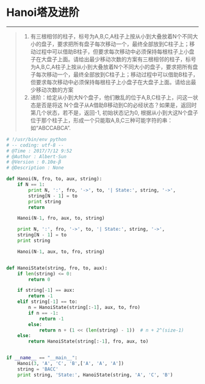 # Hanoi塔及进阶

---

> 1. 有三根相邻的柱子，标号为A,B,C,A柱子上按从小到大叠放着N个不同大小的盘子，要求把所有盘子每次移动一个，最终全部放到C柱子上；移动过程中可以借助B柱子，但要求每次移动中必须保持每根柱子上小盘子在大盘子上面。请给出最少移动次数的方案有三根相邻的柱子，标号为A,B,C,A柱子上按从小到大叠放着N个不同大小的盘子，要求把所有盘子每次移动一个，最终全部放到C柱子上；移动过程中可以借助B柱子，但要求每次移动中必须保持每根柱子上小盘子在大盘子上面。请给出最少移动次数的方案
> 2. 进阶：给定从小到大N个盘子，他们散乱的位于A,B,C柱子上，问这一状态是否是将这 N个盘子从A借助B移动到C的必经状态？如果是，返回时第几个状态，若不是，返回-1, 初始状态记为0, 根据从小到大这N个盘子位于那个柱子上，形成一个只能取A,B,C三种可能字符的串：如“ABCCABCA”.

```py
# !/usr/bin/env python
# -- coding: utf-8 --
# @Time : 2017/7/12 9:52
# @Author : Albert·Sun
# @Version : 0.10α-β
# @Description : None

def Hanoi(N, fro, to, aux, string):
    if N == 1:
        print N, ':', fro, '->', to, '| State:', string, '->',
        string[N - 1] = to
        print string
        return

    Hanoi(N-1, fro, aux, to, string)

    print N, ':', fro, '->', to, '| State:', string, '->',
    string[N - 1] = to
    print string

    Hanoi(N-1, aux, to, fro, string)


def HanoiState(string, fro, to, aux):
    if len(string) <= 0:
        return 0

    if string[-1] == aux:
        return -1
    elif string[-1] == to:
        n = HanoiState(string[:-1], aux, to, fro)
        if n == -1:
            return -1
        else:
            return n + (1 << (len(string) - 1))  # n + 2^(size-1)
    else:
        return HanoiState(string[:-1], fro, aux, to)


if __name__ == "__main__":
    Hanoi(3, 'A', 'C', 'B',['A', 'A', 'A'])
    string = 'BACC'
    print string, 'State:', HanoiState(string, 'A', 'C', 'B')
```





